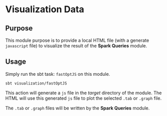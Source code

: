 # Visualization Data
## Purpose
This module purpose is to provide a local HTML file (with a generate `javascript` file) to visualize the result of the
**Spark Queries** module.

## Usage
Simply run the sbt task: `fastOptJS` on this module.
    
    sbt visualization/fastOptJS

This action will generate a `js` file in the *target* directory of the module. The HTML will use this generated `js` file
to plot the selected `.tab` or `.graph` file.

The `.tab` or `.graph` files will be written by the **Spark Queries** module.

